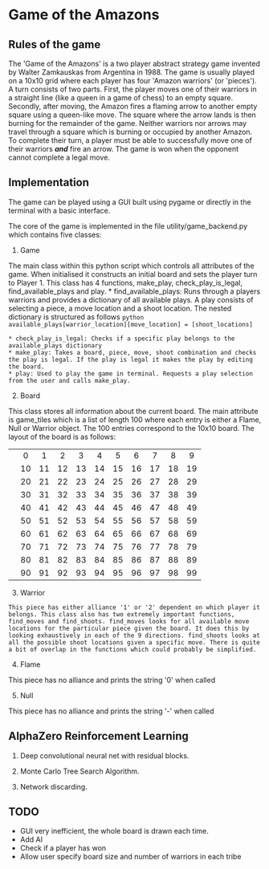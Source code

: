 # Game of the Amazons

## Rules of the game
The 'Game of the Amazons' is a two player abstract strategy game invented by Walter Zamkauskas from Argentina in 1988. The game is usually played on a 10x10 grid where each player has four 'Amazon warriors' (or 'pieces').
A turn consists of two parts. First, the player moves one of their warriors in a straight line (like a queen in a game of chess) to an empty square. Secondly, after moving, the Amazon fires a flaming arrow to another empty square using a queen-like move. The square where the arrow lands is then burning for the remainder of the game. Neither warriors nor arrows may travel through a square which is burning or occupied by another Amazon. To complete their turn, a player must be able to successfully move one of their warriors **_and_** fire an arrow. The game is won when the opponent cannot complete a legal move.

## Implementation

The game can be played using a GUI built using pygame or directly in the terminal with a basic interface.

The core of the game is implemented in the file utility/game_backend.py which contains five classes:

1. Game

  The main class within this python script which controls all attributes of the game. When initialised it constructs an initial board and sets the player turn to Player 1. This class has 4 functions, make_play, check_play_is_legal, find_available_plays and play.
    * find_available_plays: Runs through a players warriors and provides a dictionary of all available plays. A play consists of selecting a piece, a move location and a shoot location. The nested dictionary is structured as follows
    ```python
    available_plays[warrior_location][move_location] = [shoot_locations]
    ```

    * check_play_is_legal: Checks if a specific play belongs to the available_plays dictionary
    * make_play: Takes a board, piece, move, shoot combination and checks the play is legal. If the play is legal it makes the play by editing the board.
    * play: Used to play the game in terminal. Requests a play selection from the user and calls make_play.

2. Board

  This class stores all information about the current board. The main attribute is game_tiles which is a list of length 100 where each entry is either a Flame, Null or Warrior object. The 100 entries correspond to the 10x10 board. The layout of the board is as follows:

  |     |       |       |       |       |       |       |       |       |       |     |
  | --- | :---: | :---: | :---: | :---: | :---: | :---: | :---: | :---: | :---: | :---: |
  |     |    0  |    1  |    2  |    3  |    4  |    5  |    6  |    7  |    8  |    9  |
  |     |   10  |   11  |   12  |   13  |   14  |   15  |   16  |   17  |   18  |   19  |
  |     |   20  |   21  |   22  |   23  |   24  |   25  |   26  |   27  |   28  |   29  |
  |     |   30  |   31  |   32  |   33  |   34  |   35  |   36  |   37  |   38  |   39  |
  |     |   40  |   41  |   42  |   43  |   44  |   45  |   46  |   47  |   48  |   49  |
  |     |   50  |   51  |   52  |   53  |   54  |   55  |   56  |   57  |   58  |   59  |
  |     |   60  |   61  |   62  |   63  |   64  |   65  |   66  |   67  |   68  |   69  |
  |     |   70  |   71  |   72  |   73  |   74  |   75  |   76  |   77  |   78  |   79  |
  |     |   80  |   81  |   82  |   83  |   84  |   85  |   86  |   87  |   88  |   89  |
  |     |   90  |   91  |   92  |   93  |   94  |   95  |   96  |   97  |   98  |   99  |


  3. Warrior

    This piece has either alliance '1' or '2' dependent on which player it belongs. This class also has two extremely important functions, find_moves and find_shoots. find_moves looks for all available move locations for the particular piece given the board. It does this by looking exhaustively in each of the 9 directions. find_shoots looks at all the possible shoot locations given a specific move. There is quite a bit of overlap in the functions which could probably be simplified.

4. Flame

  This piece has no alliance and prints the string '0' when called

5. Null

  This piece has no alliance and prints the string '-' when called




## AlphaZero Reinforcement Learning

1) Deep convolutional neural net with residual blocks.

2) Monte Carlo Tree Search Algorithm.

3) Network discarding.

## TODO
- GUI very inefficient, the whole board is drawn each time.
- Add AI
- Check if a player has won
- Allow user specify board size and number of warriors in each tribe
